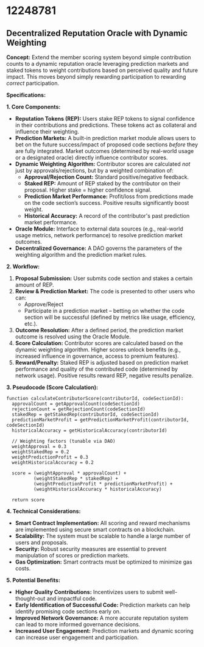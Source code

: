 # 12248781

## Decentralized Reputation Oracle with Dynamic Weighting

**Concept:** Extend the member scoring system beyond simple contribution counts to a dynamic reputation oracle leveraging prediction markets and staked tokens to weight contributions based on perceived quality and future impact. This moves beyond simply rewarding participation to rewarding *correct* participation.

**Specifications:**

**1. Core Components:**

*   **Reputation Tokens (REP):** Users stake REP tokens to signal confidence in their contributions and predictions. These tokens act as collateral and influence their weighting.
*   **Prediction Markets:**  A built-in prediction market module allows users to bet on the future success/impact of proposed code sections *before* they are fully integrated. Market outcomes (determined by real-world usage or a designated oracle) directly influence contributor scores.
*   **Dynamic Weighting Algorithm:**  Contributor scores are calculated *not* just by approvals/rejections, but by a weighted combination of:
    *   **Approval/Rejection Count:**  Standard positive/negative feedback.
    *   **Staked REP:** Amount of REP staked by the contributor on their proposal. Higher stake = higher confidence signal.
    *   **Prediction Market Performance:** Profit/loss from predictions made on the code section’s success. Positive results significantly boost weight.
    *   **Historical Accuracy:** A record of the contributor's past prediction market performance.
*   **Oracle Module:**  Interface to external data sources (e.g., real-world usage metrics, network performance) to resolve prediction market outcomes.
*   **Decentralized Governance:** A DAO governs the parameters of the weighting algorithm and the prediction market rules.

**2. Workflow:**

1.  **Proposal Submission:** User submits code section and stakes a certain amount of REP.
2.  **Review & Prediction Market:** The code is presented to other users who can:
    *   Approve/Reject
    *   Participate in a prediction market – betting on whether the code section will be successful (defined by metrics like usage, efficiency, etc.).
3.  **Outcome Resolution:** After a defined period, the prediction market outcome is resolved using the Oracle Module.
4.  **Score Calculation:** Contributor scores are calculated based on the dynamic weighting algorithm. Higher scores unlock benefits (e.g., increased influence in governance, access to premium features).
5.  **Reward/Penalty:**  Staked REP is adjusted based on prediction market performance and quality of the contributed code (determined by network usage). Positive results reward REP, negative results penalize.

**3. Pseudocode (Score Calculation):**

```
function calculateContributorScore(contributorId, codeSectionId):
  approvalCount = getApprovalCount(codeSectionId)
  rejectionCount = getRejectionCount(codeSectionId)
  stakedRep = getStakedRep(contributorId, codeSectionId)
  predictionMarketProfit = getPredictionMarketProfit(contributorId, codeSectionId)
  historicalAccuracy = getHistoricalAccuracy(contributorId)

  // Weighting factors (tunable via DAO)
  weightApproval = 0.3
  weightStakedRep = 0.2
  weightPredictionProfit = 0.3
  weightHistoricalAccuracy = 0.2

  score = (weightApproval * approvalCount) +
          (weightStakedRep * stakedRep) +
          (weightPredictionProfit * predictionMarketProfit) +
          (weightHistoricalAccuracy * historicalAccuracy)

  return score
```

**4. Technical Considerations:**

*   **Smart Contract Implementation:** All scoring and reward mechanisms are implemented using secure smart contracts on a blockchain.
*   **Scalability:**  The system must be scalable to handle a large number of users and proposals.
*   **Security:**  Robust security measures are essential to prevent manipulation of scores or prediction markets.
*   **Gas Optimization:** Smart contracts must be optimized to minimize gas costs.

**5. Potential Benefits:**

*   **Higher Quality Contributions:**  Incentivizes users to submit well-thought-out and impactful code.
*   **Early Identification of Successful Code:** Prediction markets can help identify promising code sections early on.
*   **Improved Network Governance:**  A more accurate reputation system can lead to more informed governance decisions.
*   **Increased User Engagement:**  Prediction markets and dynamic scoring can increase user engagement and participation.